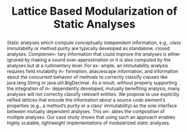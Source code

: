 ---
key: EKHR+
slug: Fix-point Compuation Framework
type: conference
title: "Lattice Based Modularization of Static Analyses"
authors:
  - eichberg
  - kuebler
  - helm
  - reif
  - salvaneschi
  - mezini
published_in: "Proceeding ISSTA '18 Companion Proceedings for the ISSTA/ECOOP 2018 Workshops"
series: SOAP 2018
year: 2018
pages: 113-118
doi: 10.1145/3236454.3236509
abstract: >
  Static analyses which compute conceptually independent information, e.g., class immutability or method purity are typically developed as standalone, closed analyses. Complemen- tary information that could improve the analyses is either ignored by making a sound over-approximation or it is also computed by the analyses but at a rudimentary level. For ex- ample, an immutability analysis requires field mutability in- formation, alias/escape information, and information about the concurrent behavior of methods to correctly classify classes like java.lang.String or java.util.BigDecimal. As a result, without properly supporting the integration of in- dependently developed, mutually benefiting analysis, many analyses will not correctly classify relevant entities.

  We propose to use explicitly reified lattices that encode the information about a source code element’s properties (e.g., a method’s purity or a class’ immutability) as the sole interface between mutually dependent analyses. This en- ables the composition of multiple analyses. Our case study shows that using such an approach enables highly scalable, lightweight implementations of modularized static analyses.
preprint: FPCF.pdf
---